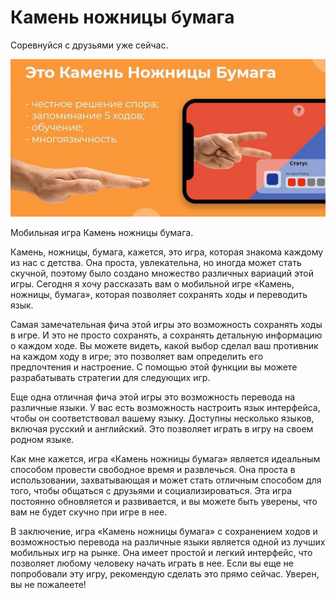 # Камень ножницы бумага

<div class="subtitle">Соревнуйся с друзьями уже сейчас.</div>

![Alt](cap.jpg)

<div class="subtitle">Мобильная игра Камень ножницы бумага.</div>

Камень, ножницы, бумага, кажется, это игра, которая знакома каждому из нас с детства. Она проста, увлекательна, но
иногда может стать скучной, поэтому было создано множество различных вариаций этой игры. Сегодня я хочу рассказать вам о
мобильной игре «Камень, ножницы, бумага», которая позволяет сохранять ходы и переводить язык.

Самая замечательная фича этой игры это возможность сохранять ходы в игре. И это не просто сохранять, а сохранять
детальную информацию о каждом ходе. Вы можете видеть, какой выбор сделал ваш противник на каждом ходу в игре; это
позволяет вам определить его предпочтения и настроение. С помощью этой функции вы можете разрабатывать стратегии для
следующих игр.

Еще одна отличная фича этой игры это возможность перевода на различные языки. У вас есть возможность настроить язык
интерфейса, чтобы он соответствовал вашему языку. Доступны несколько языков, включая русский и английский.
Это позволяет играть в игру на своем родном языке.

Как мне кажется, игра «Камень ножницы бумага» является идеальным способом провести свободное время и развлечься. Она
проста в использовании, захватывающая и может стать отличным способом для того, чтобы общаться с друзьями и
социализироваться. Эта игра постоянно обновляется и развивается, и вы можете быть уверены, что вам не будет скучно при
игре в нее.

В заключение, игра «Камень ножницы бумага» с сохранением ходов и возможностью перевода на различные языки является
одной из лучших мобильных игр на рынке. Она имеет простой и легкий интерфейс, что позволяет любому человеку начать
играть в нее. Если вы еще не попробовали эту игру, рекомендую сделать это прямо сейчас. Уверен, вы не пожалеете!
